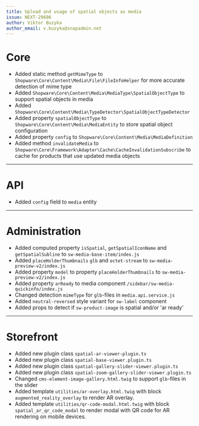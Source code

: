 ```yaml
---
title: Upload and usage of spatial objects as media
issue: NEXT-29686
author: Viktor Buzyka
author_email: v.buzyka@snapadmin.net
---
```

# Core
* Added static method `getMimeType` to `Shopware\Core\Content\Media\File\FileInfoHelper` for more accurate detection of mime type
* Added `Shopware\Core\Content\Media\MediaType\SpatialObjectType` to support spatial objects in media
* Added `Shopware\Core\Content\Media\TypeDetector\SpatialObjectTypeDetector`
* Added property `spatialObjectType` to `Shopware\Core\Content\Media\MediaEntity` to store spatial object configuration  
* Added property `config` to `Shopware\Core\Content\Media\MediaDefinition` 
* Added method `invalidateMedia` to `Shopware\Core\Framework\Adapter\Cache\CacheInvalidationSubscribe` to cache for products that use updated media objects
___
# API
* Added `config` field to `media` entity
___
# Administration
* Added computed property `isSpatial`, `getSpatialIconName` and `getSpatialSubline` to `sw-media-base-item/index.js`
* Added `placeHolderThumbnails` `glb` and `octet-stream` to `sw-media-preview-v2/index.js`
* Added property `model` to property `placeHolderThumbnails` to `sw-media-preview-v2/index.js`
* Added property `arReady` to media component `/sidebar/sw-media-quickinfo/index.js`
* Changed detection `mimeType` for `glb`-files in `media.api.service.js`
* Added `neutral-reversed` style variant for `sw-label` component
* Added props to detect if `sw-product-image` is spatial and/or 'ar ready'
___
# Storefront
* Added new plugin class `spatial-ar-viewer-plugin.ts`
* Added new plugin class `spatial-base-viewer.plugin.ts`
* Added new plugin class `spatial-gallery-slider-viewer.plugin.ts`
* Added new plugin class `spatial-zoom-gallery-slider-viewer.plugin.ts`
* Changed `cms-element-image-gallery.html.twig` to support `glb`-files in the slider
* Added template `utilities/ar-overlay.html.twig` with block `augmented_reality_overlay` to render AR overlay.
* Added template `utilities/qr-code-modal.html.twig` with block `spatial_ar_qr_code_modal` to render modal with QR code for AR rendering on mobile devices.
